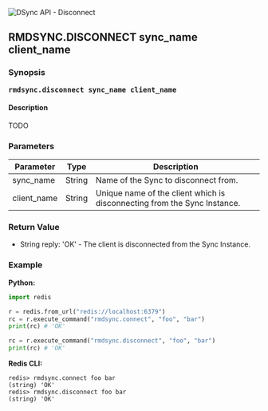 ![DSync API - Disconnect](../images/dsync_logo_api.png)


## RMDSYNC.DISCONNECT sync_name client_name

### Synopsis

<strong><samp>rmdsync.disconnect sync_name client_name</samp></strong>


#### Description

TODO


### Parameters

| Parameter | Type | Description
| --- | --- | ---
| sync_name | String | Name of the Sync to disconnect from.
| client_name | String | Unique name of the client which is disconnecting from the Sync Instance.


### Return Value

* String reply: 'OK' - The client is disconnected from the Sync Instance.


### Example

__Python:__
```python
import redis

r = redis.from_url("redis://localhost:6379")
rc = r.execute_command("rmdsync.connect", "foo", "bar")
print(rc) # 'OK'

rc = r.execute_command("rmdsync.disconnect", "foo", "bar")
print(rc) # 'OK'
```

__Redis CLI:__
```cli
redis> rmdsync.connect foo bar
(string) 'OK'
redis> rmdsync.disconnect foo bar
(string) 'OK'
```

